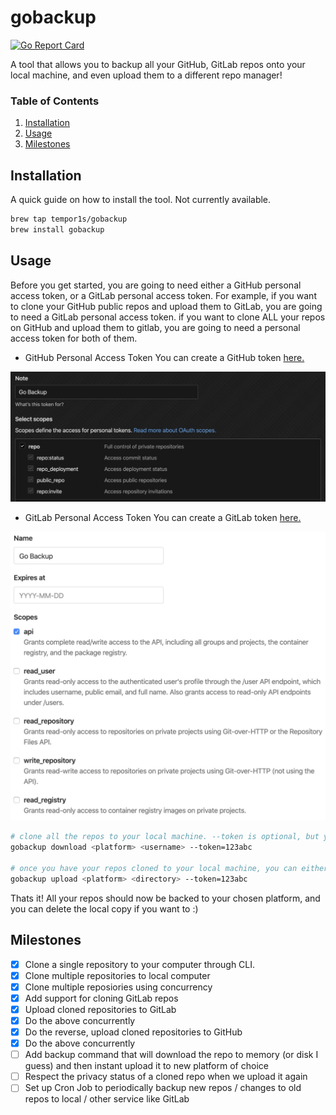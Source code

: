 # gobackup

[![Go Report Card](https://goreportcard.com/badge/github.com/tempor1s/gobackup)](https://goreportcard.com/report/github.com/tempor1s/gobackup)

A tool that allows you to backup all your GitHub, GitLab repos onto your local machine, and even upload them to a different repo manager!

### Table of Contents

1. [Installation]("#installation")
2. [Usage]("#usage")
3. [Milestones]("#milestones")

## Installation

A quick guide on how to install the tool. Not currently available.

```bash
brew tap tempor1s/gobackup
brew install gobackup
```

## Usage

Before you get started, you are going to need either a GitHub personal access token, or a GitLab personal access token.
For example, if you want to clone your GitHub public repos and upload them to GitLab, you are going to need a GitLab personal access token.
if you want to clone ALL your repos on GitHub and upload them to gitlab, you are going to need a personal access token for both of them.

- GitHub Personal Access Token
You can create a GitHub token [here.](https://github.com/settings/tokens/new)

<img src="docs/media/github.png" alt="Personal Access Token Permissions" title="Github Personal Access Token">

- GitLab Personal Access Token
You can create a GitLab token [here.](https://gitlab.com/profile/personal_access_tokens)

<img src="docs/media/gitlab.png" alt="Personal Access Token Permissions" title="Gitlab Personal Access Token">

```bash
# clone all the repos to your local machine. --token is optional, but you need it to clone private repositories - token is not required
gobackup download <platform> <username> --token=123abc

# once you have your repos cloned to your local machine, you can either upload them to GitHub or GitLab - in this case a token is required
gobackup upload <platform> <directory> --token=123abc
```

Thats it! All your repos should now be backed to your chosen platform, and you can delete the local copy if you want to :)

## Milestones

- [x] Clone a single repository to your computer through CLI.
- [x] Clone multiple repositories to local computer
- [x] Clone multiple reposiories using concurrency
- [x] Add support for cloning GitLab repos
- [x] Upload cloned repositories to GitLab 
- [x] Do the above concurrently
- [x] Do the reverse, upload cloned repositories to GitHub
- [x] Do the above concurrently
- [ ] Add backup command that will download the repo to memory (or disk I guess) and then instant upload it to new platform of choice
- [ ] Respect the privacy status of a cloned repo when we upload it again
- [ ] Set up Cron Job to periodically backup new repos / changes to old repos to local / other service like GitLab
